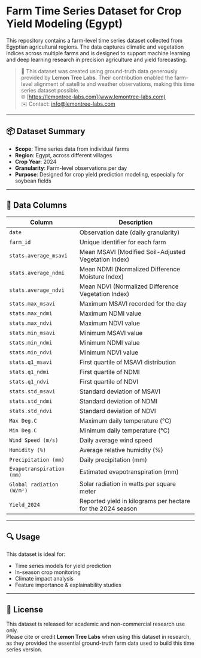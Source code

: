 # Farm Time Series Dataset for Crop Yield Modeling (Egypt)

This repository contains a farm-level time series dataset collected from Egyptian agricultural regions. The data captures climatic and vegetation indices across multiple farms and is designed to support machine learning and deep learning research in precision agriculture and yield forecasting.

> 📌 This dataset was created using ground-truth data generously provided by **Lemon Tree Labs**. Their contribution enabled the farm-level alignment of satellite and weather observations, making this time series dataset possible.  
> 🌐 [https://lemontree-labs.com](www.lemontree-labs.com)  
> ✉️ Contact: info@lemontree-labs.com

---

## 📦 Dataset Summary

- **Scope**: Time series data from individual farms  
- **Region**: Egypt, across different villages  
- **Crop Year**: 2024  
- **Granularity**: Farm-level observations per day  
- **Purpose**: Designed for crop yield prediction modeling, especially for soybean fields  

---

## 📁 Data Columns

| Column | Description |
|--------|-------------|
| `date` | Observation date (daily granularity) |
| `farm_id` | Unique identifier for each farm |
| `stats.average_msavi` | Mean MSAVI (Modified Soil-Adjusted Vegetation Index) |
| `stats.average_ndmi` | Mean NDMI (Normalized Difference Moisture Index) |
| `stats.average_ndvi` | Mean NDVI (Normalized Difference Vegetation Index) |
| `stats.max_msavi` | Maximum MSAVI recorded for the day |
| `stats.max_ndmi` | Maximum NDMI value |
| `stats.max_ndvi` | Maximum NDVI value |
| `stats.min_msavi` | Minimum MSAVI value |
| `stats.min_ndmi` | Minimum NDMI value |
| `stats.min_ndvi` | Minimum NDVI value |
| `stats.q1_msavi` | First quartile of MSAVI distribution |
| `stats.q1_ndmi` | First quartile of NDMI |
| `stats.q1_ndvi` | First quartile of NDVI |
| `stats.std_msavi` | Standard deviation of MSAVI |
| `stats.std_ndmi` | Standard deviation of NDMI |
| `stats.std_ndvi` | Standard deviation of NDVI |
| `Max Deg.C` | Maximum daily temperature (°C) |
| `Min Deg.C` | Minimum daily temperature (°C) |
| `Wind Speed (m/s)` | Daily average wind speed |
| `Humidity (%)` | Average relative humidity (%) |
| `Precipitation (mm)` | Daily precipitation (mm) |
| `Evapotranspiration (mm)` | Estimated evapotranspiration (mm) |
| `Global radiation (W/m²)` | Solar radiation in watts per square meter |
| `Yield_2024` | Reported yield in kilograms per hectare for the 2024 season |

---

## 🔍 Usage

This dataset is ideal for:
- Time series models for yield prediction  
- In-season crop monitoring  
- Climate impact analysis  
- Feature importance & explainability studies 
 

---

## 📜 License

This dataset is released for academic and non-commercial research use only.  
Please cite or credit **Lemon Tree Labs** when using this dataset in research, as they provided the essential ground-truth farm data used to build this time series version.
